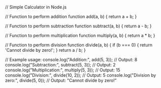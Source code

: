 // Simple Calculator in Node.js

// Function to perform addition
function add(a, b) {
    return a + b;
}

// Function to perform subtraction
function subtract(a, b) {
    return a - b;
}

// Function to perform multiplication
function multiply(a, b) {
    return a * b;
}

// Function to perform division
function divide(a, b) {
    if (b === 0) {
        return 'Cannot divide by zero!';
    }
    return a / b;
}

// Example usage:
console.log("Addition:", add(5, 3));       // Output: 8
console.log("Subtraction:", subtract(5, 3));  // Output: 2
console.log("Multiplication:", multiply(5, 3));  // Output: 15
console.log("Division:", divide(10, 2));   // Output: 5
console.log("Division by zero:", divide(5, 0));   // Output: "Cannot divide by zero!"
